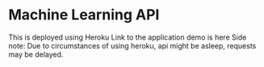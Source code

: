 # Machine Learning API
This is deployed using Heroku
Link to the application demo is here
Side note: Due to circumstances of using heroku, api might be asleep, requests may be delayed.

